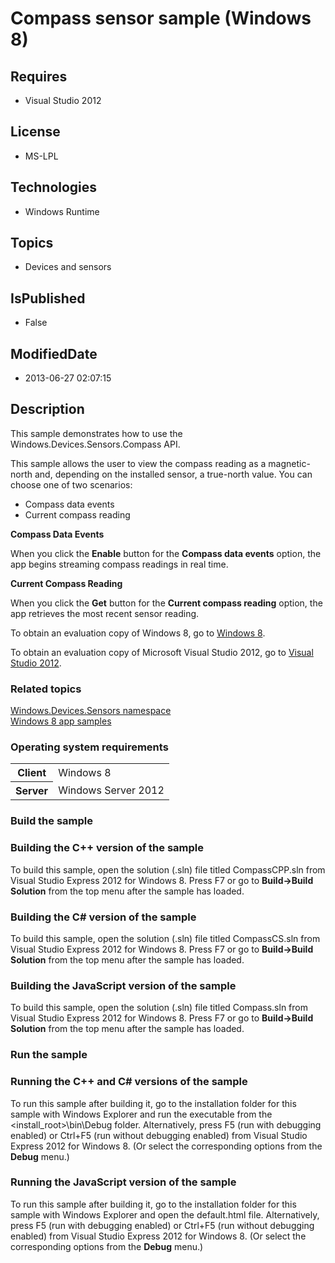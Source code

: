 # Compass sensor sample (Windows 8)
## Requires
* Visual Studio 2012
## License
* MS-LPL
## Technologies
* Windows Runtime
## Topics
* Devices and sensors
## IsPublished
* False
## ModifiedDate
* 2013-06-27 02:07:15
## Description

<div id="mainSection">
<p>This sample demonstrates how to use the Windows.Devices.Sensors.Compass API. </p>
<p>This sample allows the user to view the compass reading as a magnetic-north and, depending on the installed sensor, a true-north value. You can choose one of two scenarios:
</p>
<ul>
<li>Compass data events </li><li>Current compass reading </li></ul>
<p></p>
<p></p>
<p><b>Compass Data Events </b></p>
<p>When you click the <b>Enable</b> button for the <b>Compass data events</b> option, the app begins streaming compass readings in real time.</p>
<p><b>Current Compass Reading </b></p>
<p>When you click the <b>Get</b> button for the <b>Current compass reading</b> option, the app retrieves the most recent sensor reading.</p>
<p>To obtain an evaluation copy of Windows&nbsp;8, go to <a href="http://go.microsoft.com/fwlink/p/?linkid=241655">
Windows&nbsp;8</a>.</p>
<p>To obtain an evaluation copy of Microsoft Visual Studio&nbsp;2012, go to <a href="http://go.microsoft.com/fwlink/p/?linkid=241656">
Visual Studio&nbsp;2012</a>.</p>
<h3><a id="related_topics"></a>Related topics</h3>
<dl><dt><a href="http://go.microsoft.com/fwlink/p/?linkid=241981">Windows.Devices.Sensors namespace</a>
</dt><dt><a href="http://go.microsoft.com/fwlink/p/?LinkID=227694">Windows 8 app samples</a>
</dt></dl>
<h3>Operating system requirements</h3>
<table>
<tbody>
<tr>
<th>Client</th>
<td><dt>Windows&nbsp;8 </dt></td>
</tr>
<tr>
<th>Server</th>
<td><dt>Windows Server&nbsp;2012 </dt></td>
</tr>
</tbody>
</table>
<h3>Build the sample</h3>
<h3><a id="Building_the_C___version_of_the_sample"></a><a id="building_the_c___version_of_the_sample"></a><a id="BUILDING_THE_C___VERSION_OF_THE_SAMPLE"></a>Building the C&#43;&#43; version of the sample</h3>
<p>To build this sample, open the solution (.sln) file titled CompassCPP.sln from Visual Studio Express&nbsp;2012 for Windows&nbsp;8. Press F7 or go to
<b>Build-&gt;Build Solution</b> from the top menu after the sample has loaded.</p>
<h3><a id="Building_the_C__version_of_the_sample"></a><a id="building_the_c__version_of_the_sample"></a><a id="BUILDING_THE_C__VERSION_OF_THE_SAMPLE"></a>Building the C# version of the sample</h3>
<p>To build this sample, open the solution (.sln) file titled CompassCS.sln from Visual Studio Express&nbsp;2012 for Windows&nbsp;8. Press F7 or go to
<b>Build-&gt;Build Solution</b> from the top menu after the sample has loaded.</p>
<h3><a id="Building_the_JavaScript_version_of_the_sample"></a><a id="building_the_javascript_version_of_the_sample"></a><a id="BUILDING_THE_JAVASCRIPT_VERSION_OF_THE_SAMPLE"></a>Building the JavaScript version of the sample</h3>
<p>To build this sample, open the solution (.sln) file titled Compass.sln from Visual Studio Express&nbsp;2012 for Windows&nbsp;8. Press F7 or go to
<b>Build-&gt;Build Solution</b> from the top menu after the sample has loaded.</p>
<h3>Run the sample</h3>
<h3><a id="Running_the_C___and_C__versions_of_the_sample"></a><a id="running_the_c___and_c__versions_of_the_sample"></a><a id="RUNNING_THE_C___AND_C__VERSIONS_OF_THE_SAMPLE"></a>Running the C&#43;&#43; and C# versions of the sample</h3>
<p>To run this sample after building it, go to the installation folder for this sample with Windows Explorer and run the executable from the &lt;install_root&gt;\bin\Debug folder. Alternatively, press F5 (run with debugging enabled) or Ctrl&#43;F5 (run without
 debugging enabled) from Visual Studio Express&nbsp;2012 for Windows&nbsp;8. (Or select the corresponding options from the
<b>Debug</b> menu.)</p>
<h3><a id="Running_the_JavaScript_version_of_the_sample"></a><a id="running_the_javascript_version_of_the_sample"></a><a id="RUNNING_THE_JAVASCRIPT_VERSION_OF_THE_SAMPLE"></a>Running the JavaScript version of the sample</h3>
<p>To run this sample after building it, go to the installation folder for this sample with Windows Explorer and open the default.html file. Alternatively, press F5 (run with debugging enabled) or Ctrl&#43;F5 (run without debugging enabled) from Visual Studio Express&nbsp;2012
 for Windows&nbsp;8. (Or select the corresponding options from the <b>Debug</b> menu.)</p>
</div>

